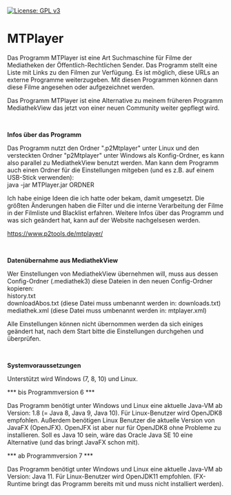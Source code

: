 
[![License: GPL v3](https://img.shields.io/badge/License-GPL%20v3-blue.svg)](http://www.gnu.org/licenses/gpl-3.0)

# MTPlayer
Das Programm MTPlayer ist eine Art Suchmaschine für Filme der Mediatheken der Öffentlich-Rechtlichen Sender. Das Programm stellt eine Liste mit Links zu den Filmen zur Verfügung. Es ist möglich, diese URLs an externe Programme weiterzugeben. Mit diesen Programmen können dann diese Filme angesehen oder aufgezeichnet werden.

Das Programm MTPlayer ist eine Alternative zu meinem früheren Programm MediathekView das jetzt von einer neuen Community weiter gepflegt wird. 

<br />

**Infos über das Programm**

Das Programm nutzt den Ordner ".p2Mtplayer" unter Linux und den versteckten Ordner "p2Mtplayer" unter Windows als Konfig-Ordner, es kann also parallel zu MediathekView benutzt werden. Man kann dem Programm auch einen Ordner für die Einstellungen mitgeben (und es z.B. auf einem USB-Stick verwenden):  
java -jar MTPlayer.jar ORDNER 

Ich habe einige Ideen die ich hatte oder bekam, damit umgesetzt. Die größten Änderungen haben die Filter und die interne Verarbeitung der Filme in der Filmliste und Blacklist erfahren.
Weitere Infos über das Programm und was sich geändert hat, kann auf der Website nachgelsesen werden.

https://www.p2tools.de/mtplayer/

<br />

**Datenübernahme aus MediathekView**

Wer Einstellungen von MediathekView übernehmen will, muss aus dessen Config-Ordner (.mediathek3) diese Dateien in den neuen Config-Ordner kopieren:  
history.txt  
downloadAbos.txt (diese Datei muss umbenannt werden in: downloads.txt)  
mediathek.xml (diese Datei muss umbenannt werden in: mtplayer.xml)

Alle Einstellungen können nicht übernommen werden da sich einiges geändert hat, nach dem Start bitte die Einstellungen durchgehen und überprüfen.

<br />

**Systemvoraussetzungen**

Unterstützt wird Windows (7, 8, 10) und Linux. 

*** bis Programmversion 6 ***

Das Programm benötigt unter Windows und Linux eine aktuelle Java-VM ab Version: 1.8 (= Java 8, Java 9, Java 10).
Für Linux-Benutzer wird OpenJDK8 empfohlen. Außerdem benötigen Linux Benutzer die aktuelle Version von JavaFX (OpenJFX). OpenJFX ist aber nur für OpenJDK8 ohne Probleme zu installieren. Soll es Java 10 sein, wäre das Oracle Java SE 10 eine Alternative (und das bringt JavaFX schon mit).

*** ab Programmversion 7 ***

Das Programm benötigt unter Windows und Linux eine aktuelle Java-VM ab Version: Java 11.
Für Linux-Benutzer wird OpenJDK11 empfohlen. (FX-Runtime bringt das Programm bereits mit und muss nicht installiert werden).

